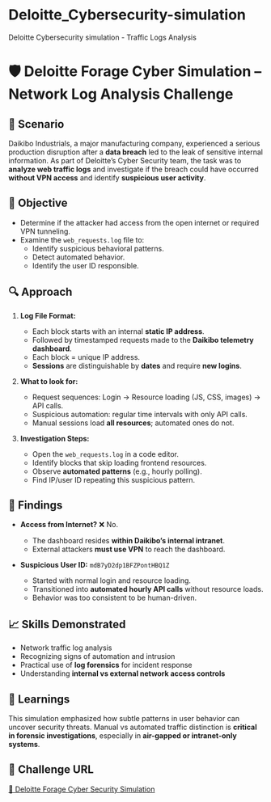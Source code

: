 # Deloitte_Cybersecurity-simulation
Deloitte Cybersecurity simulation - Traffic Logs Analysis

# 🛡️ Deloitte Forage Cyber Simulation – Network Log Analysis Challenge

## 📌 Scenario

Daikibo Industrials, a major manufacturing company, experienced a serious production disruption after a **data breach** led to the leak of sensitive internal information. As part of Deloitte’s Cyber Security team, the task was to **analyze web traffic logs** and investigate if the breach could have occurred **without VPN access** and identify **suspicious user activity**.

## 🎯 Objective

- Determine if the attacker had access from the open internet or required VPN tunneling.
- Examine the `web_requests.log` file to:
  - Identify suspicious behavioral patterns.
  - Detect automated behavior.
  - Identify the user ID responsible.

## 🔍 Approach

1. **Log File Format:**
   - Each block starts with an internal **static IP address**.
   - Followed by timestamped requests made to the **Daikibo telemetry dashboard**.
   - Each block = unique IP address.
   - **Sessions** are distinguishable by **dates** and require **new logins**.

2. **What to look for:**
   - Request sequences: Login → Resource loading (JS, CSS, images) → API calls.
   - Suspicious automation: regular time intervals with only API calls.
   - Manual sessions load **all resources**; automated ones do not.

3. **Investigation Steps:**
   - Open the `web_requests.log` in a code editor.
   - Identify blocks that skip loading frontend resources.
   - Observe **automated patterns** (e.g., hourly polling).
   - Find IP/user ID repeating this suspicious pattern.

## 🔐 Findings

- **Access from Internet?** ❌ No.
  - The dashboard resides **within Daikibo’s internal intranet**.
  - External attackers **must use VPN** to reach the dashboard.

- **Suspicious User ID:** `mdB7yD2dp1BFZPontHBQ1Z`
  - Started with normal login and resource loading.
  - Transitioned into **automated hourly API calls** without resource loads.
  - Behavior was too consistent to be human-driven.

## 📈 Skills Demonstrated

- Network traffic log analysis
- Recognizing signs of automation and intrusion
- Practical use of **log forensics** for incident response
- Understanding **internal vs external network access controls**

## 🧠 Learnings

This simulation emphasized how subtle patterns in user behavior can uncover security threats. Manual vs automated traffic distinction is **critical in forensic investigations**, especially in **air-gapped or intranet-only systems**.

## 🔗 Challenge URL

[🔗 Deloitte Forage Cyber Security Simulation](https://www.theforage.com/simulations/deloitte-au/cyber-c1e3)
